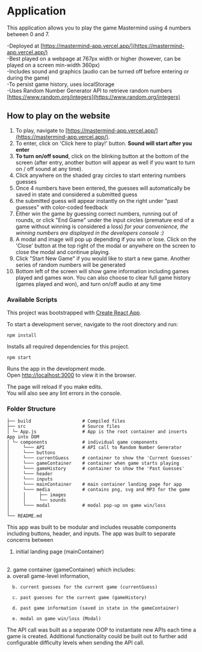 # Application

This application allows you to play the game Mastermind using 4 numbers between 0 and 7.

-Deployed at [https://mastermind-app.vercel.app/](https://mastermind-app.vercel.app/)
<br />
-Best played on a webpage at 767px width or higher (however, can be played on a screen min-width 360px)
<br />
-Includes sound and graphics (audio can be turned off before entering or during the game)
<br />
-To persist game history, uses localStorage
<br />
-Uses Random Number Generator API to retrieve random numbers [https://www.random.org/integers](https://www.random.org/integers)

## How to play on the website

1. To play, navigate to [https://mastermind-app.vercel.app/](https://mastermind-app.vercel.app/). 
2. To enter, click on 'Click here to play!' button. **Sound will start after you enter**
3. **To turn on/off sound**, click on the blinking button at the bottom of the screen 
(after entry, another button will appear as well if you want to turn on / off sound at any time).
4. Click anywhere on the shaded gray circles to start entering numbers guesses
5. Once 4 numbers have been entered, the guesses will automatically be saved in state and considered a submitted guess
6. the submitted guess will appear instantly on the right under "past guesses" with color-coded feedback
7. Either win the game by guessing correct numbers, running out of rounds, or click "End Game" under the input circles 
(premature end of a game without winning is considered a loss)
 _for your convenience, the winning numbers are displayed in the developers console :)_
8. A modal and image will pop up depending if you win or lose. Click on the 'Close' button at the top right of the modal
or anywhere on the screen to close the modal and continue playing.
10. Click "Start New Game" if you would like to start a new game. Another series of random numbers will be generated
11. Bottom left of the screen will show game information including games played and games won. You can also choose to clear
full game history (games played and won), and turn on/off audio at any time

### Available Scripts

This project was bootstrapped with [Create React App](https://github.com/facebook/create-react-app).

To start a development server, navigate to the root directory and run:

```
npm install
```

Installs all required dependencies for this project.

```
npm start
```

Runs the app in the development mode.\
Open [http://localhost:3000](http://localhost:3000) to view it in the browser.

The page will reload if you make edits.\
You will also see any lint errors in the console.

### Folder Structure

    ├── build                   # Compiled files
    ├── src                     # Source files  
    │ └─ App.js                 # App is the root container and inserts App into DOM 
    │ └─ components             # individual game components
    │     └─── API              # API call to Random Number Generator
    │     └─── buttons
    │     └─── currentGuess     # container to show the 'Current Guesses'
    │     └─── gameContainer    # container when game starts playing
    │     └─── gameHistory      # container to show the 'Past Guesses'
    │     └─── header
    │     └─── inputs
    │     └─── mainContainer    # main container landing page for app
    │     └─── media            # contains png, svg and MP3 for the game
    │     │     ├── images
    │     │     └── sounds
    │     └─── modal            # modal pop-up on game win/loss
    │             
    └── README.md

This app was built to be modular and includes reusable components including buttons, header, and inputs.
The app was built to separate concerns between 
<br />
  1. initial landing page (mainContainer)
<br />
  2. game container (gameContainer) which includes: 
<br />
      a. overall game-level information, 

      b. current guesses for the current game (currentGuess)

      c. past guesses for the current game (gameHistory)

      d. past game information (saved in state in the gameContainer)

      e. modal on game win/loss (Modal)

The API call was built as a separate OOP to instantiate new APIs each time a game is created. Additional functionality could be built out to further add configurable difficulty levels when sending the API call.


